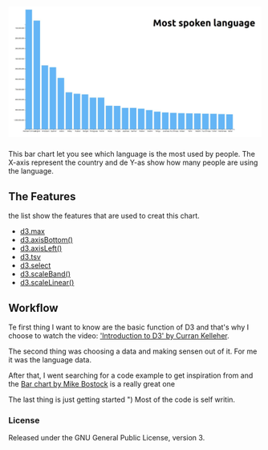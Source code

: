 # ![Banner](preview.JPG)

This bar chart let you see which language is the most used by people. The X-axis represent the country and de Y-as show how many people are using the language.

## The Features
the list show the features that are used to creat this chart.
* [d3.max](https://github.com/d3/d3-array/blob/master/README.md#max)
* [d3.axisBottom()](https://github.com/d3/d3-array/blob/master/README.md#max)
* [d3.axisLeft()](https://github.com/d3/d3-axis/blob/master/README.md#axisLeft)
* [d3.tsv](https://github.com/d3/d3-request/blob/master/README.md#tsv)
* [d3.select](https://github.com/d3/d3-selection/blob/master/README.md#select)
* [d3.scaleBand()](https://github.com/d3/d3-scale/blob/master/README.md#scaleBand)
* [d3.scaleLinear()](https://github.com/d3/d3-scale/blob/master/README.md#scaleLinear)

## Workflow

Te first thing I want to know are the basic function of D3 and that's why I choose to watch the video: ['Introduction to D3' by Curran Kelleher](https://www.youtube.com/watch?v=8jvoTV54nXw).

The second thing was choosing a data and making sensen out of it. For me it was the language data. 

After that, I went searching  for a code example to get inspiration from and the [Bar chart by Mike Bostock](https://bl.ocks.org/mbostock/3885304) is a really great one

The last thing is just getting started ")
Most of the code is self writin.


### License
Released under the GNU General Public License, version 3.
